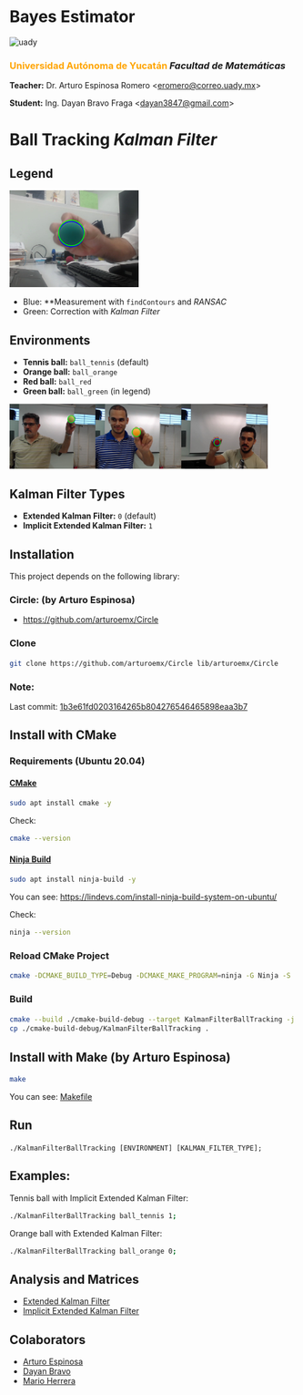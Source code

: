 # Bayes Estimator

<img src="https://uady.mx/assets/img/logo_uady.svg" width="15%" alt="uady">

### <font color='orange'>Universidad Autónoma de Yucatán</font> _Facultad de Matemáticas_

**Teacher:** Dr. Arturo Espinosa Romero <[eromero@correo.uady.mx](mailto:eromero@correo.uady.mx)>

**Student:** Ing. Dayan Bravo Fraga <[dayan3847@gmail.com](mailto:dayan3847@gmail.com)>

# Ball Tracking *Kalman Filter*

## Legend

<img alt="ball_green" src="doc/ex_ball_green.png" width="45%"/>

* Blue: **Measurement with `findContours` and *RANSAC*
* Green: Correction with *Kalman Filter*

## Environments

* **Tennis ball:** `ball_tennis` (default)
* **Orange ball:** `ball_orange`
* **Red ball:** `ball_red`
* **Green ball:** `ball_green` (in legend)

<img alt="ball_green" src="doc/ex_ball_tennis.png" width="30%"/><img alt="ball_green" src="doc/ex_ball_orange.png" width="30%"/><img alt="ball_green" src="doc/ex_ball_red.png" width="30%"/>

## Kalman Filter Types

* **Extended Kalman Filter:** `0` (default)
* **Implicit Extended Kalman Filter:** `1`

## Installation

This project depends on the following library:

### Circle: (by Arturo Espinosa)

* https://github.com/arturoemx/Circle

### Clone

```sh
git clone https://github.com/arturoemx/Circle lib/arturoemx/Circle
```

### Note:

Last
commit: [1b3e61fd0203164265b804276546465898eaa3b7](https://github.com/arturoemx/Circle/commit/1b3e61fd0203164265b804276546465898eaa3b7)

## Install with CMake

### Requirements (Ubuntu 20.04)

#### [CMake](https://cmake.org/)

```sh
sudo apt install cmake -y
```

Check:

```sh
cmake --version
```

#### [Ninja Build](https://ninja-build.org/)

```sh
sudo apt install ninja-build -y
```

You can see: https://lindevs.com/install-ninja-build-system-on-ubuntu/

Check:

```sh
ninja --version
```

### Reload CMake Project

```sh
cmake -DCMAKE_BUILD_TYPE=Debug -DCMAKE_MAKE_PROGRAM=ninja -G Ninja -S ./ -B ./cmake-build-debug
```

### Build

```sh
cmake --build ./cmake-build-debug --target KalmanFilterBallTracking -j 6
cp ./cmake-build-debug/KalmanFilterBallTracking .
```

## Install with Make (by Arturo Espinosa)

```sh
make
```

You can see: [Makefile](Makefile)

## Run

`./KalmanFilterBallTracking [ENVIRONMENT] [KALMAN_FILTER_TYPE];`

## Examples:

Tennis ball with Implicit Extended Kalman Filter:

```sh
./KalmanFilterBallTracking ball_tennis 1;
```

Orange ball with Extended Kalman Filter:

```sh
./KalmanFilterBallTracking ball_orange 0;
```

## Analysis and Matrices

* [Extended Kalman Filter](doc/ball_tracking_kalman_filter_extended.ipynb)
* [Implicit Extended Kalman Filter](doc/ball_tracking_kalman_filter_extended_implicit.ipynb)

## Colaborators

* [Arturo Espinosa](https://github.com/arturoemx)
* [Dayan Bravo](https://github.com/dayan3847)
* [Mario Herrera](https://github.com/mario-infor)
